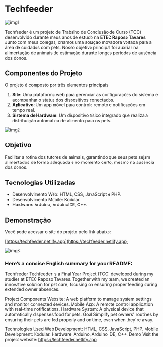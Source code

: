 # Techfeeder
<img src="https://i.ibb.co/kXG25np/tech1.png" alt="img1">

Techfeeder é um projeto de Trabalho de Conclusão de Curso (TCC) desenvolvido durante meus anos de estudo na **ETEC Raposo Tavares**. Junto com meus colegas, criamos uma solução inovadora voltada para a área de cuidados com pets. Nosso objetivo principal foi auxiliar na alimentação de animais de estimação durante longos períodos de ausência dos donos.

## Componentes do Projeto

O projeto é composto por três elementos principais:

1. **Site**: Uma plataforma web para gerenciar as configurações do sistema e acompanhar o status dos dispositivos conectados.
2. **Aplicativo**: Um app móvel para controle remoto e notificações em tempo real.
3. **Sistema de Hardware**: Um dispositivo físico integrado que realiza a distribuição automática de alimento para os pets.

<img src="https://i.ibb.co/d4C8TJB/tech2.png" alt="img2">

## Objetivo

Facilitar a rotina dos tutores de animais, garantindo que seus pets sejam alimentados de forma adequada e no momento certo, mesmo na ausência dos donos.

## Tecnologias Utilizadas

- Desenvolvimento Web: HTML, CSS, JavaScript e PHP.
- Desenvolvimento Mobile: Kodular.
- Hardware: Arduino, ArduinoIDE, C++.

## Demonstração

Você pode acessar o site do projeto pelo link abaixo:

[https://techfeeder.netlify.app](https://techfeeder.netlify.app)

<img src="https://i.ibb.co/VwDR1SF/tec3.png" alt="img3">


### Here’s a concise English summary for your README:

Techfeeder
Techfeeder is a Final Year Project (TCC) developed during my studies at ETEC Raposo Tavares. Together with my team, we created an innovative solution for pet care, focusing on ensuring proper feeding during extended owner absences.

Project Components
Website: A web platform to manage system settings and monitor connected devices.
Mobile App: A remote control application with real-time notifications.
Hardware System: A physical device that automatically dispenses food for pets.
Goal
Simplify pet owners' routines by ensuring their pets are fed properly and on time, even when they're away.

Technologies Used
Web Development: HTML, CSS, JavaScript, PHP.
Mobile Development: Kodular.
Hardware: Arduino, Arduino IDE, C++.
Demo
Visit the project website:
https://techfeeder.netlify.app

